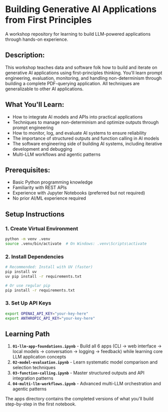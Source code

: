 # Building Generative AI Applications from First Principles

A workshop repository for learning to build LLM-powered applications through hands-on experience.

## Description:
This workshop teaches data and software folk how to build and iterate on generative AI applications using first-principles thinking. You'll learn prompt engineering, evaluation, monitoring, and handling non-determinism through building a complete PDF-querying application. All techniques are generalizable to other AI applications.

## What You'll Learn:
- How to integrate AI models and APIs into practical applications
- Techniques to manage non-determinism and optimize outputs through prompt engineering
- How to monitor, log, and evaluate AI systems to ensure reliability
- The importance of structured outputs and function calling in AI models
- The software engineering side of building AI systems, including iterative development and debugging
- Multi-LLM workflows and agentic patterns

## Prerequisites:
- Basic Python programming knowledge
- Familiarity with REST APIs
- Experience with Jupyter Notebooks (preferred but not required)
- No prior AI/ML experience required

## Setup Instructions

### 1. Create Virtual Environment
```bash
python -m venv .venv
source .venv/bin/activate  # On Windows: .venv\Scripts\activate
```

### 2. Install Dependencies
```bash
# Recommended: Install with UV (faster)
pip install uv
uv pip install -r requirements.txt

# Or use regular pip
pip install -r requirements.txt
```

### 3. Set Up API Keys
```bash
export OPENAI_API_KEY="your-key-here"
export ANTHROPIC_API_KEY="your-key-here"
```

## Learning Path
1. **`01-llm-app-foundations.ipynb`** - Build all 6 apps (CLI → web interface → local models → conversation → logging → feedback) while learning core LLM application concepts
2. **`02-model-evaluation.ipynb`** - Learn systematic model comparison and selection techniques
3. **`03-function-calling.ipynb`** - Master structured outputs and API integration patterns
4. **`04-multi-llm-workflows.ipynb`** - Advanced multi-LLM orchestration and agentic patterns

The apps directory contains the completed versions of what you'll build step-by-step in the first notebook. 